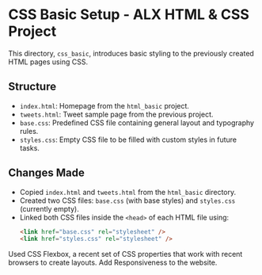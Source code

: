 # CSS Basic Setup - ALX HTML & CSS Project

This directory, `css_basic`, introduces basic styling to the previously created HTML pages using CSS.

## Structure

- `index.html`: Homepage from the `html_basic` project.
- `tweets.html`: Tweet sample page from the previous project.
- `base.css`: Predefined CSS file containing general layout and typography rules.
- `styles.css`: Empty CSS file to be filled with custom styles in future tasks.

## Changes Made

- Copied `index.html` and `tweets.html` from the `html_basic` directory.
- Created two CSS files: `base.css` (with base styles) and `styles.css` (currently empty).
- Linked both CSS files inside the `<head>` of each HTML file using:
  ```html
  <link href="base.css" rel="stylesheet" />
  <link href="styles.css" rel="stylesheet" />
  ```

Used CSS Flexbox, a recent set of CSS properties that work with recent browsers to create layouts.
Add Responsiveness to the website.
